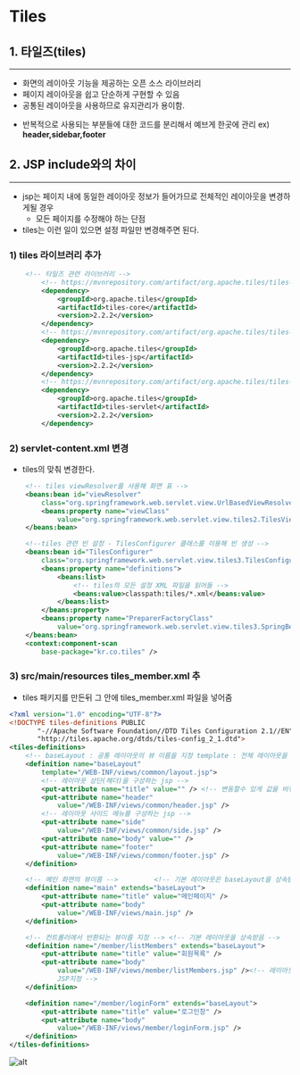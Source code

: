 # Tiles

## 1. 타일즈(tiles)

---

- 화면의 레이아웃 기능을 제공하는 오픈 소스 라이브러리
- 페이지 레이아웃을 쉽고 단순하게 구현할 수 있음
- 공통된 레이아웃을 사용하므로 유지관리가 용이함.

* 반복적으로 사용되는 부분들에 대한 코드를 분리해서 예브게 한곳에 관리 ex) **header,sidebar,footer**

## 2. JSP include와의 차이

---

- jsp는 페이지 내에 동일한 레이아웃 정보가 들어가므로 전체적인 레이아웃을 변경하게될 경우
  - 모든 페이지를 수정해야 하는 단점
- tiles는 이런 일이 있으면 설정 파일만 변경해주면 된다.

### 1) tiles 라이브러리 추가

```xml
	<!-- 타일즈 관련 라이브러리 -->
		<!-- https://mvnrepository.com/artifact/org.apache.tiles/tiles-core -->
		<dependency>
			<groupId>org.apache.tiles</groupId>
			<artifactId>tiles-core</artifactId>
			<version>2.2.2</version>
		</dependency>
		<!-- https://mvnrepository.com/artifact/org.apache.tiles/tiles-jsp -->
		<dependency>
			<groupId>org.apache.tiles</groupId>
			<artifactId>tiles-jsp</artifactId>
			<version>2.2.2</version>
		</dependency>
		<!-- https://mvnrepository.com/artifact/org.apache.tiles/tiles-servlet -->
		<dependency>
			<groupId>org.apache.tiles</groupId>
			<artifactId>tiles-servlet</artifactId>
			<version>2.2.2</version>
		</dependency>
```

### 2) servlet-content.xml 변경

- tiles의 맞춰 변경한다.

```xml
	<!-- tiles viewResolver를 사용해 화면 표 -->
	<beans:bean id="viewResolver"
		class="org.springframework.web.servlet.view.UrlBasedViewResolver">
		<beans:property name="viewClass"
			value="org.springframework.web.servlet.view.tiles2.TilesView" />
	</beans:bean>

	<!--tiles 관련 빈 설정 - TilesConfigurer 클래스를 이용해 빈 생성 -->
	<beans:bean id="TilesConfigurer"
		class="org.springframework.web.servlet.view.tiles3.TilesConfigurer">
		<beans:property name="definitions">
			<beans:list>
				<!-- tiles의 모든 설정 XML 파일을 읽어들 -->
				<beans:value>classpath:tiles/*.xml</beans:value>
			</beans:list>
		</beans:property>
		<beans:property name="PreparerFactoryClass"
			value="org.springframework.web.servlet.view.tiles3.SpringBeanPreparerFactory" />
	</beans:bean>
	<context:component-scan
		base-package="kr.co.tiles" />

```

### 3) src/main/resources tiles_member.xml 추

- tiles 패키지를 만든뒤 그 안에 tiles_member.xml 파일을 넣어줌

```xml
<?xml version="1.0" encoding="UTF-8"?>
<!DOCTYPE tiles-definitions PUBLIC
       "-//Apache Software Foundation//DTD Tiles Configuration 2.1//EN"
       "http://tiles.apache.org/dtds/tiles-config_2_1.dtd">
<tiles-definitions>
	<!-- baseLayout : 공통 레이아웃의 뷰 이름을 지정 template : 전체 레이아웃을 정하는 JSP 위치 지정 -->
	<definition name="baseLayout"
		template="/WEB-INF/views/common/layout.jsp">
		<!-- 레이아웃 상단(헤더)을 구성하는 jsp -->
		<put-attribute name="title" value="" />	<!-- 변동할수 있게 값을 비워둠 -->
		<put-attribute name="header"
			value="/WEB-INF/views/common/header.jsp" />
		<!-- 레이아웃 사이드 메뉴를 구성하는 jsp -->
		<put-attribute name="side"
			value="/WEB-INF/views/common/side.jsp" />
		<put-attribute name="body" value="" />
		<put-attribute name="footer"
			value="/WEB-INF/views/common/footer.jsp" />
	</definition>

	<!-- 메인 화면의 뷰이름 -->			<!-- 기본 레이아웃은 baseLayout을 상속받음 -->
	<definition name="main" extends="baseLayout">
		<put-attribute name="title" value="메인페이지" />
		<put-attribute name="body"
			value="/WEB-INF/views/main.jsp" />
	</definition>

	<!-- 컨트롤러에서 반환되는 뷰이름 지정 --> <!-- 기본 레이아웃을 상속받음 -->
	<definition name="/member/listMembers" extends="baseLayout">
		<put-attribute name="title" value="회원목록" />
		<put-attribute name="body"
			value="/WEB-INF/views/member/listMembers.jsp" /><!-- 레이아웃 페이지의 본문에 표시할
			JSP지정 -->
	</definition>

	<definition name="/member/loginForm" extends="baseLayout">
		<put-attribute name="title" value="로그인창" />
		<put-attribute name="body"
			value="/WEB-INF/views/member/loginForm.jsp" />
	</definition>
</tiles-definitions>
```

![alt](/assets/images/post/spring/30.png)
